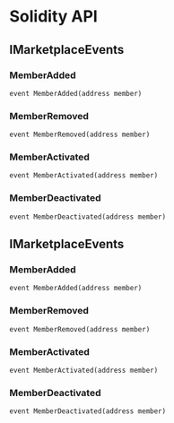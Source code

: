 # Solidity API

## IMarketplaceEvents

### MemberAdded

```solidity
event MemberAdded(address member)
```

### MemberRemoved

```solidity
event MemberRemoved(address member)
```

### MemberActivated

```solidity
event MemberActivated(address member)
```

### MemberDeactivated

```solidity
event MemberDeactivated(address member)
```

## IMarketplaceEvents

### MemberAdded

```solidity
event MemberAdded(address member)
```

### MemberRemoved

```solidity
event MemberRemoved(address member)
```

### MemberActivated

```solidity
event MemberActivated(address member)
```

### MemberDeactivated

```solidity
event MemberDeactivated(address member)
```

